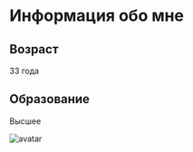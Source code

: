 # Информация обо мне

## Возраст
33 года

## Образование
Высшее

![avatar](https://sp-ao.shortpixel.ai/client/to_auto,q_glossy,ret_img/https://oooedem.ru/wp-content/uploads/2022/06/cropped-cropped-Kama.jpg)